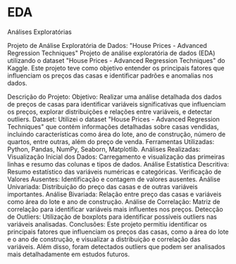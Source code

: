 # EDA
Análises Exploratórias 

Projeto de Análise Exploratória de Dados: "House Prices - Advanced Regression Techniques"
Projeto de análise exploratória de dados (EDA) utilizando o dataset "House Prices - Advanced Regression Techniques" do Kaggle. Este projeto teve como objetivo entender os principais fatores que influenciam os preços das casas e identificar padrões e anomalias nos dados.

Descrição do Projeto:
Objetivo: Realizar uma análise detalhada dos dados de preços de casas para identificar variáveis significativas que influenciam os preços, explorar distribuições e relações entre variáveis, e detectar outliers.
Dataset: Utilizei o dataset "House Prices - Advanced Regression Techniques" que contém informações detalhadas sobre casas vendidas, incluindo características como área do lote, ano de construção, número de quartos, entre outras, além do preço de venda.
Ferramentas Utilizadas: Python, Pandas, NumPy, Seaborn, Matplotlib.
Análises Realizadas:
Visualização Inicial dos Dados: Carregamento e visualização das primeiras linhas e resumo das colunas e tipos de dados.
Análise Estatística Descritiva: Resumo estatístico das variáveis numéricas e categóricas.
Verificação de Valores Ausentes: Identificação e contagem de valores ausentes.
Análise Univariada: Distribuição do preço das casas e de outras variáveis importantes.
Análise Bivariada: Relação entre preço das casas e variáveis como área do lote e ano de construção.
Análise de Correlação: Matriz de correlação para identificar variáveis mais influentes nos preços.
Detecção de Outliers: Utilização de boxplots para identificar possíveis outliers nas variáveis analisadas.
Conclusões:
Este projeto permitiu identificar os principais fatores que influenciam os preços das casas, como a área do lote e o ano de construção, e visualizar a distribuição e correlação das variáveis. Além disso, foram detectados outliers que podem ser analisados mais detalhadamente em estudos futuros.
